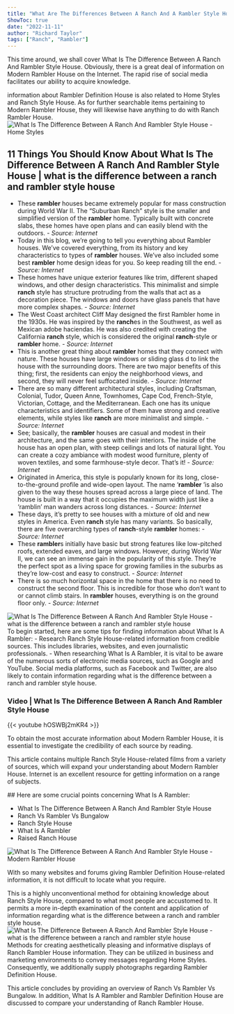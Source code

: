 ```yaml
---
title: "What Are The Differences Between A Ranch And A Rambler Style House? 11 Things You Should Know"
ShowToc: true 
date: "2022-11-11"
author: "Richard Taylor" 
tags: ["Ranch", "Rambler"]
---
```


	
This time around, we shall cover What Is The Difference Between A Ranch And Rambler Style House. Obviously, there is a great deal of information on Modern Rambler House on the Internet. The rapid rise of social media facilitates our ability to acquire knowledge.

information about Rambler Definition House is also related to Home Styles and Ranch Style House. As for further searchable items pertaining to Modern Rambler House, they will likewise have anything to do with Ranch Rambler House.
<img loading="lazy" src="https://1.bp.blogspot.com/-CFfrkLeJJhc/Xi9ecPtKa8I/AAAAAAAAcNQ/9IYJCKfDCQ4vJPH6AUW_dSKAV_qeqxX2ACLcBGAsYHQ/s1600/Untitled249.png" onerror="this.onerror=null;this.src='https://blogger.googleusercontent.com/img/a/AVvXsEhe7F7TRXHtjiKvHb5vS7DmnxvpHiDyoYyYvm1nHB3Qp2_w3BnM6A2eq4v7FYxCC9bfZt3a9vIMtAYEKUiaDQbHMg-ViyGmRIj39MLp0bGFfgfYw1Dc9q_H-T0wiTm3l0Uq42dETrN9eC8aGJ9_IORZsxST1AcLR7np1koOfcc7tnHa4S8Mwz_xD9d0=s16000';" alt="What Is The Difference Between A Ranch And Rambler Style House - Home Styles" >

## 11 Things You Should Know About What Is The Difference Between A Ranch And Rambler Style House | what is the difference between a ranch and rambler style house
-   These **rambler** houses became extremely popular for mass construction during World War II. The “Suburban Ranch” style is the smaller and simplified version of the **rambler** home. Typically built with concrete slabs, these homes have open plans and can easily blend with the outdoors. - <cite>Source: Internet</cite>
-   Today in this blog, we’re going to tell you everything about Rambler houses. We’ve covered everything, from its history and key characteristics to types of **rambler** houses. We’ve also included some best **rambler** home design ideas for you. So keep reading till the end. - <cite>Source: Internet</cite>
-   These homes have unique exterior features like trim, different shaped windows, and other design characteristics. This minimalist and simple **ranch** style has structure protruding from the walls that act as a decoration piece. The windows and doors have glass panels that have more complex shapes. - <cite>Source: Internet</cite>
-   The West Coast architect Cliff May designed the first Rambler home in the 1930s. He was inspired by the **ranch**es in the Southwest, as well as Mexican adobe haciendas. He was also credited with creating the California **ranch** style, which is considered the original **ranch**-style or **rambler** home. - <cite>Source: Internet</cite>
-   This is another great thing about **rambler** homes that they connect with nature. These houses have large windows or sliding glass d to link the house with the surrounding doors. There are two major benefits of this thing; first, the residents can enjoy the neighborhood views, and second, they will never feel suffocated inside. - <cite>Source: Internet</cite>
-   There are so many different architectural styles, including Craftsman, Colonial, Tudor, Queen Anne, Townhomes, Cape Cod, French-Style, Victorian, Cottage, and the Mediterranean. Each one has its unique characteristics and identifiers. Some of them have strong and creative elements, while styles like **ranch** are more minimalist and simple. - <cite>Source: Internet</cite>
-   See; basically, the **rambler** houses are casual and modest in their architecture, and the same goes with their interiors. The inside of the house has an open plan, with steep ceilings and lots of natural light. You can create a cozy ambiance with modest wood furniture, plenty of woven textiles, and some farmhouse-style decor. That’s it! - <cite>Source: Internet</cite>
-   Originated in America, this style is popularly known for its long, close-to-the-ground profile and wide-open layout. The name ‘**rambler** ’is also given to the way these houses spread across a large piece of land. The house is built in a way that it occupies the maximum width just like a ‘ramblin’ man wanders across long distances. - <cite>Source: Internet</cite>
-   These days, it’s pretty to see houses with a mixture of old and new styles in America. Even **ranch** style has many variants. So basically, there are five overarching types of **ranch**-style **rambler** homes: - <cite>Source: Internet</cite>
-   These **rambler**s initially have basic but strong features like low-pitched roofs, extended eaves, and large windows. However, during World War II, we can see an immense gain in the popularity of this style. They’re the perfect spot as a living space for growing families in the suburbs as they’re low-cost and easy to construct. - <cite>Source: Internet</cite>
-   There is so much horizontal space in the home that there is no need to construct the second floor. This is incredible for those who don’t want to or cannot climb stairs. In **rambler** houses, everything is on the ground floor only. - <cite>Source: Internet</cite>


<img loading="lazy" src="https://1.bp.blogspot.com/-_aG5kaL5Ohs/XesQ9PgUXsI/AAAAAAAAbmQ/6Mt4tUBaUzcxirDNlPPPxvuJU-GCDVgYwCLcBGAsYHQ/s320/Untitled43.png" onerror="this.onerror=null;this.src='https://blogger.googleusercontent.com/img/a/AVvXsEhe7F7TRXHtjiKvHb5vS7DmnxvpHiDyoYyYvm1nHB3Qp2_w3BnM6A2eq4v7FYxCC9bfZt3a9vIMtAYEKUiaDQbHMg-ViyGmRIj39MLp0bGFfgfYw1Dc9q_H-T0wiTm3l0Uq42dETrN9eC8aGJ9_IORZsxST1AcLR7np1koOfcc7tnHa4S8Mwz_xD9d0=s16000';" alt="What Is The Difference Between A Ranch And Rambler Style House - what is the difference between a ranch and rambler style house" >
To begin started, here are some tips for finding information about What Is A Rambler:
- Research Ranch Style House-related information from credible sources. This includes libraries, websites, and even journalistic professionals.
- When researching What Is A Rambler, it is vital to be aware of the numerous sorts of electronic media sources, such as Google and YouTube. Social media platforms, such as Facebook and Twitter, are also likely to contain information regarding what is the difference between a ranch and rambler style house.

### Video | What Is The Difference Between A Ranch And Rambler Style House
{{< youtube hOSWBj2mKR4 >}} 

To obtain the most accurate information about Modern Rambler House, it is essential to investigate the credibility of each source by reading.

This article contains multiple Ranch Style House-related films from a variety of sources, which will expand your understanding about Modern Rambler House. Internet is an excellent resource for getting information on a range of subjects.
<script async="async" data-cfasync="false" src="//normallydemandedalter.com/fe63df3c5408708b15d8dc3d9b206b31/invoke.js"></script>
<div id="container-fe63df3c5408708b15d8dc3d9b206b31"></div>
## Here are some crucial points concerning What Is A Rambler:

- What Is The Difference Between A Ranch And Rambler Style House
- Ranch Vs Rambler Vs Bungalow
- Ranch Style House
- What Is A Rambler
- Raised Ranch House

 <img loading="lazy" src="https://1.bp.blogspot.com/-7cLEnkexzog/XkB9vBeaKGI/AAAAAAAAciI/ukkE_ZO-cQ4WGfme7TPWWnSuMUXSHzZNwCLcBGAsYHQ/s1600/Untitled411.png" onerror="this.onerror=null;this.src='https://blogger.googleusercontent.com/img/a/AVvXsEhe7F7TRXHtjiKvHb5vS7DmnxvpHiDyoYyYvm1nHB3Qp2_w3BnM6A2eq4v7FYxCC9bfZt3a9vIMtAYEKUiaDQbHMg-ViyGmRIj39MLp0bGFfgfYw1Dc9q_H-T0wiTm3l0Uq42dETrN9eC8aGJ9_IORZsxST1AcLR7np1koOfcc7tnHa4S8Mwz_xD9d0=s16000';" alt="What Is The Difference Between A Ranch And Rambler Style House - Modern Rambler House" >

With so many websites and forums giving Rambler Definition House-related information, it is not difficult to locate what you require.

This is a highly unconventional method for obtaining knowledge about Ranch Style House, compared to what most people are accustomed to. It permits a more in-depth examination of the content and application of information regarding what is the difference between a ranch and rambler style house.
<img loading="lazy" src="https://images.familyhomeplans.com/plans/59927/59927-b600.jpg" onerror="this.onerror=null;this.src='https://blogger.googleusercontent.com/img/a/AVvXsEhe7F7TRXHtjiKvHb5vS7DmnxvpHiDyoYyYvm1nHB3Qp2_w3BnM6A2eq4v7FYxCC9bfZt3a9vIMtAYEKUiaDQbHMg-ViyGmRIj39MLp0bGFfgfYw1Dc9q_H-T0wiTm3l0Uq42dETrN9eC8aGJ9_IORZsxST1AcLR7np1koOfcc7tnHa4S8Mwz_xD9d0=s16000';" alt="What Is The Difference Between A Ranch And Rambler Style House - what is the difference between a ranch and rambler style house" >
Methods for creating aesthetically pleasing and informative displays of Ranch Rambler House information. They can be utilized in business and marketing environments to convey messages regarding Home Styles. Consequently, we additionally supply photographs regarding Rambler Definition House.

This article concludes by providing an overview of Ranch Vs Rambler Vs Bungalow. In addition, What Is A Rambler and Rambler Definition House are discussed to compare your understanding of Ranch Rambler House.
	
	

